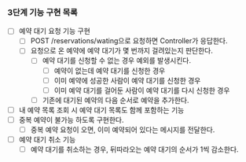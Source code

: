### 3단계 기능 구현 목록

- [ ] 예약 대기 요청 기능 구현
  - [ ] POST /reservations/wating으로 요청하면 Controller가 응답한다.
  - [ ] 요청으로 온 예약에 예약 대기가 몇 번까지 걸려있는지 판단한다.
    - [ ] 예약 대기를 신청할 수 없는 경우 예외를 발생시킨다. 
      - [ ] 예약이 없는데 예약 대기를 신청한 경우
      - [ ] 이미 예약에 성공한 사람이 예약 대기를 신청한 경우
      - [ ] 이미 예약 대기를 걸어둔 사람이 예약 대기를 다시 신청한 경우
    - [ ] 기존에 대기된 예약의 다음 순서로 예약을 추가한다.
- [ ] 내 예약 목록 조회 시 예약 대기 목록도 함께 포함하는 기능
- [ ] 중복 예약이 불가능 하도록 구현한다.
  - [ ] 중복 예약 요청이 오면, 이미 예약되어 있다는 메시지를 전달한다.
- [ ] 예약 대기 취소 기능
  - [ ] 예약 대기를 취소하는 경우, 뒤따라오는 예약 대기의 순서가 1씩 감소한다.
